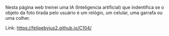   Nesta página web treinei uma IA (Inteligencia artificial) que indentifica se o objeto da foto tirada pelo usuário é um relógio, um celular, uma garrafa ou uma colher.

  Link: https://felipebyjus2.github.io/C104/
